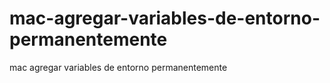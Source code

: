 # mac-agregar-variables-de-entorno-permanentemente
mac agregar variables de entorno permanentemente
